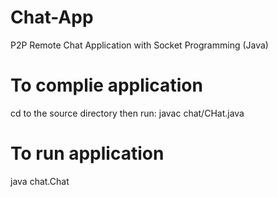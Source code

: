 # Chat-App
P2P Remote Chat Application with Socket Programming (Java)

# To complie application
cd to the source directory then run: javac chat/CHat.java

# To run application
java chat.Chat <Port Number>
